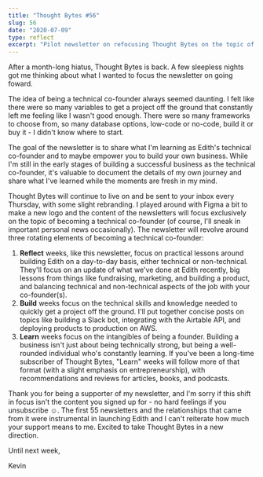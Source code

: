 ```yaml
---
title: "Thought Bytes #56"
slug: 56
date: "2020-07-09"
type: reflect
excerpt: "Pilot newsletter on refocusing Thought Bytes on the topic of becoming a technical co-founder. The newsletter will rotate around three topics: reflecting on my current journey as Edith's technical co-founder, building products from the ground up, and sharing resources to help you build knowledge as a technical co-founder."
---
```

After a month-long hiatus, Thought Bytes is back. A few sleepless nights got me thinking about what I wanted to focus the newsletter on going foward.

The idea of being a technical co-founder always seemed daunting. I felt like there were so many variables to get a project off the ground that constantly left me feeling like I wasn't good enough. There were so many frameworks to choose from, so many database options, low-code or no-code, build it or buy it - I didn't know where to start.

The goal of the newsletter is to share what I'm learning as Edith's technical co-founder and to maybe empower you to build your own business. While I'm still in the early stages of building a successful business as the technical co-founder, it's valuable to document the details of my own journey and share what I've learned while the moments are fresh in my mind.

Thought Bytes will continue to live on and be sent to your inbox every Thursday, with some slight rebranding. I played around with Figma a bit to make a new logo and the content of the newsletters will focus exclusively on the topic of becoming a technical co-founder (of course, I'll sneak in important personal news occasionally). The newsletter will revolve around three rotating elements of becoming a technical co-founder:

1. **Reflect** weeks, like this newsletter, focus on practical lessons around building Edith on a day-to-day basis, either technical or non-technical. They'll focus on an update of what we've done at Edith recently, big lessons from things like fundraising, marketing, and building a product, and balancing technical and non-technical aspects of the job with your co-founder(s).
2. **Build** weeks focus on the technical skills and knowledge needed to quickly get a project off the ground. I'll put together concise posts on topics like building a Slack bot, integrating with the Airtable API, and deploying products to production on AWS.
3. **Learn** weeks focus on the intangibles of being a founder. Building a business isn't just about being technically strong, but being a well-rounded individual who's constantly learning. If you've been a long-time subscriber of Thought Bytes, "Learn" weeks will follow more of that format (with a slight emphasis on entrepreneurship), with recommendations and reviews for articles, books, and podcasts.

Thank you for being a supporter of my newsletter, and I'm sorry if this shift in focus isn't the content you signed up for - no hard feelings if you unsubscribe ☺️. The first 55 newsletters and the relationships that came from it were instrumental in launching Edith and I can't reiterate how much your support means to me. Excited to take Thought Bytes in a new direction.

Until next week,

Kevin